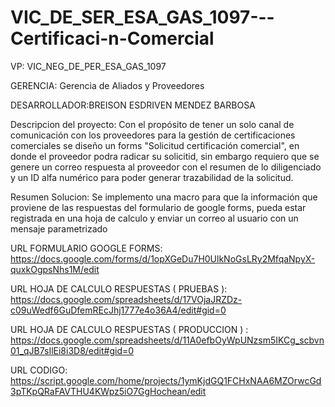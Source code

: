 # VIC_DE_SER_ESA_GAS_1097---Certificaci-n-Comercial

VP: VIC_NEG_DE_PER_ESA_GAS_1097

GERENCIA: Gerencia de Aliados y Proveedores

DESARROLLADOR:BREISON ESDRIVEN MENDEZ BARBOSA

Descripcion del proyecto: Con el propósito de tener un solo canal de comunicación con los proveedores para la gestión de certificaciones comerciales se diseño un forms "Solicitud certificación comercial", en donde el proveedor podra radicar su solicitid, sin embargo requiero que se genere un correo respuesta al proveedor con el resumen de lo diligenciado y un ID alfa numérico para poder generar trazabilidad de la solicitud.

Resumen Solucion: Se implemento una macro para que la información que proviene de las respuestas del formulario de google forms, pueda estar registrada en una hoja de calculo y enviar un correo al usuario con un mensaje parametrizado

URL FORMULARIO GOOGLE FORMS: https://docs.google.com/forms/d/1opXGeDu7H0UlkNoGsLRy2MfqaNpyX-quxkOgpsNhs1M/edit

URL HOJA DE CALCULO RESPUESTAS ( PRUEBAS ): https://docs.google.com/spreadsheets/d/17VOjaJRZDz-c09uWedf6GuDfemREcJhj1777e4o36A4/edit#gid=0

URL HOJA DE CALCULO RESPUESTAS ( PRODUCCION ) : https://docs.google.com/spreadsheets/d/11A0efbOyWpUNzsm5IKCg_scbvn01_qJB7sIlEi8i3D8/edit#gid=0

URL CODIGO: https://script.google.com/home/projects/1ymKjdGQ1FCHxNAA6MZOrwcGd3pTKpQRaFAVTHU4KWpz5iO7GgHochean/edit
